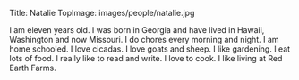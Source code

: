 Title: Natalie
TopImage: images/people/natalie.jpg

I am eleven years old. I was born in Georgia and have lived in Hawaii, Washington and now Missouri. I do chores every morning and night. I am home schooled. I love cicadas. I love goats and sheep. I like gardening. I eat lots of food. I really like to read and write. I love to cook. I like living at Red Earth Farms.


